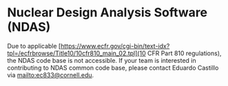 # Nuclear Design Analysis Software (NDAS)

Due to applicable [https://www.ecfr.gov/cgi-bin/text-idx?tpl=/ecfrbrowse/Title10/10cfr810_main_02.tpl](10 CFR Part 810 regulations), the NDAS code base is not accessible. If your team is interested in contributing to NDAS common code base, please contact Eduardo Castillo via [mailto:ec833@cornell.edu](email).

